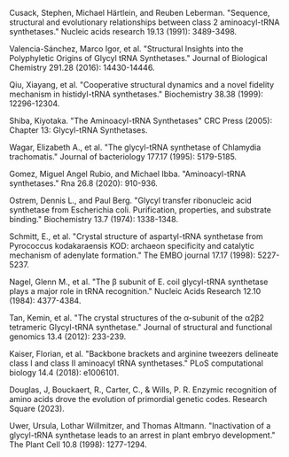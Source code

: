 

Cusack, Stephen, Michael Härtlein, and Reuben Leberman. "Sequence, structural and evolutionary relationships between class 2 aminoacyl-tRNA synthetases." Nucleic acids research 19.13 (1991): 3489-3498.



Valencia-Sánchez, Marco Igor, et al. "Structural Insights into the Polyphyletic Origins of Glycyl tRNA Synthetases." Journal of Biological Chemistry 291.28 (2016): 14430-14446.

Qiu, Xiayang, et al. "Cooperative structural dynamics and a novel fidelity mechanism in histidyl-tRNA synthetases." Biochemistry 38.38 (1999): 12296-12304.


Shiba, Kiyotaka. "The Aminoacyl-tRNA Synthetases" CRC Press (2005): Chapter 13: Glycyl-tRNA Synthetases.

Wagar, Elizabeth A., et al. "The glycyl-tRNA synthetase of Chlamydia trachomatis." Journal of bacteriology 177.17 (1995): 5179-5185.

Gomez, Miguel Angel Rubio, and Michael Ibba. "Aminoacyl-tRNA synthetases." Rna 26.8 (2020): 910-936.



Ostrem, Dennis L., and Paul Berg. "Glycyl transfer ribonucleic acid synthetase from Escherichia coli. Purification, properties, and substrate binding." Biochemistry 13.7 (1974): 1338-1348.

Schmitt, E., et al. "Crystal structure of aspartyl-tRNA synthetase from Pyrococcus kodakaraensis KOD: archaeon specificity and catalytic mechanism of adenylate formation." The EMBO journal 17.17 (1998): 5227-5237.

Nagel, Glenn M., et al. "The β subunit of E. coil glycyl-tRNA synthetase plays a major role in tRNA recognition." Nucleic Acids Research 12.10 (1984): 4377-4384.



Tan, Kemin, et al. "The crystal structures of the α-subunit of the α2β2 tetrameric Glycyl-tRNA synthetase." Journal of structural and functional genomics 13.4 (2012): 233-239.




Kaiser, Florian, et al. "Backbone brackets and arginine tweezers delineate class I and class II aminoacyl tRNA synthetases." PLoS computational biology 14.4 (2018): e1006101.

Douglas, J, Bouckaert, R., Carter, C., & Wills, P. R. Enzymic recognition of amino acids drove the evolution of primordial genetic codes. Research Square (2023).

Uwer, Ursula, Lothar Willmitzer, and Thomas Altmann. "Inactivation of a glycyl-tRNA synthetase leads to an arrest in plant embryo development." The Plant Cell 10.8 (1998): 1277-1294.